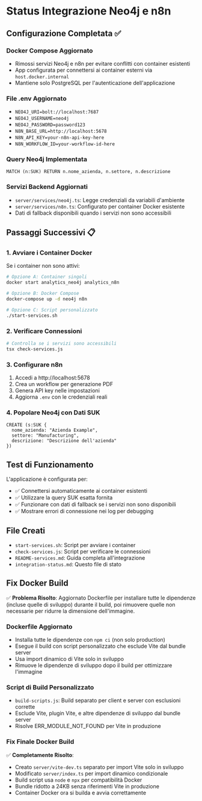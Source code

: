 # Status Integrazione Neo4j e n8n

## Configurazione Completata ✅

### Docker Compose Aggiornato
- Rimossi servizi Neo4j e n8n per evitare conflitti con container esistenti
- App configurata per connettersi ai container esterni via `host.docker.internal`
- Mantiene solo PostgreSQL per l'autenticazione dell'applicazione

### File .env Aggiornato
- `NEO4J_URI=bolt://localhost:7687`
- `NEO4J_USERNAME=neo4j`
- `NEO4J_PASSWORD=password123`
- `N8N_BASE_URL=http://localhost:5678`
- `N8N_API_KEY=your-n8n-api-key-here`
- `N8N_WORKFLOW_ID=your-workflow-id-here`

### Query Neo4j Implementata
```cypher
MATCH (n:SUK) RETURN n.nome_azienda, n.settore, n.descrizione
```

### Servizi Backend Aggiornati
- `server/services/neo4j.ts`: Legge credenziali da variabili d'ambiente
- `server/services/n8n.ts`: Configurato per container Docker esistente
- Dati di fallback disponibili quando i servizi non sono accessibili

## Passaggi Successivi 📋

### 1. Avviare i Container Docker
Se i container non sono attivi:
```bash
# Opzione A: Container singoli
docker start analytics_neo4j analytics_n8n

# Opzione B: Docker Compose
docker-compose up -d neo4j n8n

# Opzione C: Script personalizzato
./start-services.sh
```

### 2. Verificare Connessioni
```bash
# Controlla se i servizi sono accessibili
tsx check-services.js
```

### 3. Configurare n8n
1. Accedi a http://localhost:5678
2. Crea un workflow per generazione PDF
3. Genera API key nelle impostazioni
4. Aggiorna `.env` con le credenziali reali

### 4. Popolare Neo4j con Dati SUK
```cypher
CREATE (s:SUK {
  nome_azienda: "Azienda Example",
  settore: "Manufacturing", 
  descrizione: "Descrizione dell'azienda"
})
```

## Test di Funzionamento

L'applicazione è configurata per:
- ✅ Connettersi automaticamente ai container esistenti
- ✅ Utilizzare la query SUK esatta fornita
- ✅ Funzionare con dati di fallback se i servizi non sono disponibili
- ✅ Mostrare errori di connessione nei log per debugging

## File Creati

- `start-services.sh`: Script per avviare i container
- `check-services.js`: Script per verificare le connessioni
- `README-services.md`: Guida completa all'integrazione
- `integration-status.md`: Questo file di stato

## Fix Docker Build

✅ **Problema Risolto**: Aggiornato Dockerfile per installare tutte le dipendenze (incluse quelle di sviluppo) durante il build, poi rimuovere quelle non necessarie per ridurre la dimensione dell'immagine.

### Dockerfile Aggiornato
- Installa tutte le dipendenze con `npm ci` (non solo production)
- Esegue il build con script personalizzato che esclude Vite dal bundle server
- Usa import dinamico di Vite solo in sviluppo
- Rimuove le dipendenze di sviluppo dopo il build per ottimizzare l'immagine

### Script di Build Personalizzato
- `build-scripts.js`: Build separato per client e server con esclusioni corrette
- Esclude Vite, plugin Vite, e altre dipendenze di sviluppo dal bundle server
- Risolve ERR_MODULE_NOT_FOUND per Vite in produzione

### Fix Finale Docker Build
✅ **Completamente Risolto**: 
- Creato `server/vite-dev.ts` separato per import Vite solo in sviluppo
- Modificato `server/index.ts` per import dinamico condizionale 
- Build script usa `node` e `npx` per compatibilità Docker
- Bundle ridotto a 24KB senza riferimenti Vite in produzione
- Container Docker ora si builda e avvia correttamente